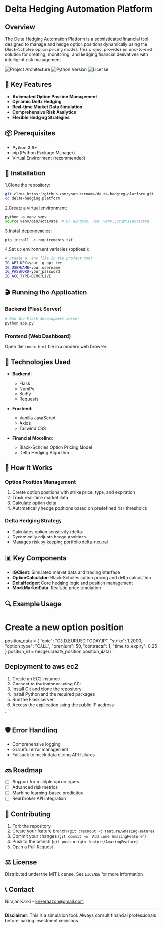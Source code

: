 # Delta Hedging Automation Platform

## Overview

The Delta Hedging Automation Platform is a sophisticated financial tool designed to manage and hedge option positions dynamically using the Black-Scholes option pricing model. This project provides an end-to-end solution for creating, monitoring, and hedging financial derivatives with intelligent risk management.

![Project Architecture](https://img.shields.io/badge/Architecture-Flask%20%7C%20JavaScript%20%7C%20Axios-blue)
![Python Version](https://img.shields.io/badge/Python-3.8%2B-green)
![License](https://img.shields.io/badge/License-MIT-yellow)

## 🚀 Key Features

- **Automated Option Position Management**
- **Dynamic Delta Hedging**
- **Real-time Market Data Simulation**
- **Comprehensive Risk Analytics**
- **Flexible Hedging Strategies**

## 📦 Prerequisites

- Python 3.8+
- pip (Python Package Manager)
- Virtual Environment (recommended)

## 🔧 Installation

1.Clone the repository:

```bash
git clone https://github.com/yourusername/delta-hedging-platform.git
cd delta-hedging-platform
```

2.Create a virtual environment:

```bash
python -m venv venv
source venv/bin/activate  # On Windows, use `venv\Scripts\activate`
```

3.Install dependencies:

```bash
pip install -r requirements.txt
```

4.Set up environment variables (optional):

```bash
# Create a .env file in the project root
IG_API_KEY=your_ig_api_key
IG_USERNAME=your_username
IG_PASSWORD=your_password
IG_ACC_TYPE=DEMO/LIVE
```

## 🎬 Running the Application

### Backend (Flask Server)

```bash
# Run the Flask development server
python app.py
```

### Frontend (Web Dashboard)

Open the `index.html` file in a modern web browser.

## 🧰 Technologies Used

- **Backend**:

  - Flask
  - NumPy
  - SciPy
  - Requests

- **Frontend**:
  - Vanilla JavaScript
  - Axios
  - Tailwind CSS

- **Financial Modeling**:
  - Black-Scholes Option Pricing Model
  - Delta Hedging Algorithm

## 🔬 How It Works

### Option Position Management

1. Create option positions with strike price, type, and expiration
2. Track real-time market data
3. Calculate option delta
4. Automatically hedge positions based on predefined risk thresholds

### Delta Hedging Strategy

- Calculates option sensitivity (delta)
- Dynamically adjusts hedge positions
- Manages risk by keeping portfolio delta-neutral

## 📊 Key Components

- **IGClient**: Simulated market data and trading interface
- **OptionCalculator**: Black-Scholes option pricing and delta calculation
- **DeltaHedger**: Core hedging logic and position management
- **MockMarketData**: Realistic price simulation

## 🔍 Example Usage


# Create a new option position
position_data = {
    "epic": "CS.D.EURUSD.TODAY.IP",
    "strike": 1.2000,
    "option_type": "CALL",
    "premium": 50,
    "contracts": 1,
    "time_to_expiry": 0.25
}
position_id = hedger.create_position(position_data)
``
## Deployment to aws ec2

1. Create an EC2 instance
2. Connect to the instance using SSH
3. Install Git and clone the repository
4. Install Python and the required packages
5. Run the Flask server
6. Access the application using the public IP address

`


## 🛡️ Error Handling

- Comprehensive logging
- Graceful error management
- Fallback to mock data during API failures

## 🔜 Roadmap

- [ ] Support for multiple option types
- [ ] Advanced risk metrics
- [ ] Machine learning-based prediction
- [ ] Real broker API integration

## 🤝 Contributing

1. Fork the repository
2. Create your feature branch (`git checkout -b feature/AmazingFeature`)
3. Commit your changes (`git commit -m 'Add some AmazingFeature'`)
4. Push to the branch (`git push origin feature/AmazingFeature`)
5. Open a Pull Request

## ⚖️ License

Distributed under the MIT License. See `LICENSE` for more information.

## 📞 Contact

Nirajan Karki - <kneeraazon@gmail.com>

---

**Disclaimer**: This is a simulation tool. Always consult financial professionals before making investment decisions.
